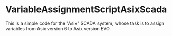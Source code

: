 # VariableAssignmentScriptAsixScada
This is a simple code for the "Asix" SCADA system, whose task is to assign variables from Asix version 6 to Asix version EVO.
